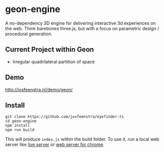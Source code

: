 # geon-engine
A no-dependency 3D engine for delivering interactive 3d experiences on the web. 
Think barebones three.js, but with a focus on parametric design / procedural generation.

## Current Project within Geon
- Irregular quadrilateral partition of space


## Demo
http://josfeenstra.nl/demo/geon/


## Install 
```
git clone https://github.com/josfeenstra/eyefinder-ts
cd geon-engine 
npm install 
npm run build
```
This will produce ```index.js``` within the build folder. To use it, run a local web server like [live server](https://marketplace.visualstudio.com/items?itemName=ritwickdey.LiveServer) or [web server for chrome](https://chrome.google.com/webstore/detail/web-server-for-chrome/ofhbbkphhbklhfoeikjpcbhemlocgigb).